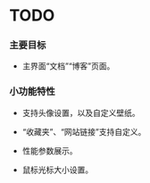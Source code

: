 # TODO

### 主要目标

* 主界面“文档”“博客”页面。

### 小功能特性

* 支持头像设置，以及自定义壁纸。

* “收藏夹”、“网站链接”支持自定义。

* 性能参数展示。

* 鼠标光标大小设置。
